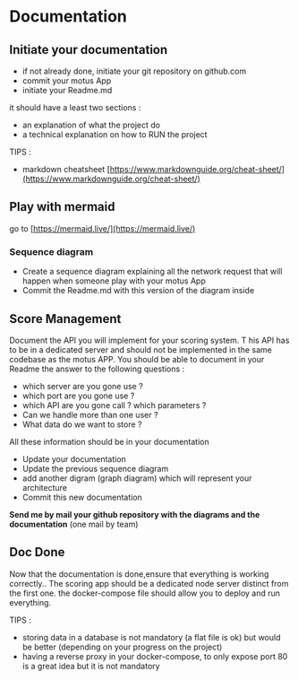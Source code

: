 # Documentation 

## Initiate your documentation 

- if not already done, initiate your git repository on github.com
- commit  your motus App 
- initiate your Readme.md

it should have a least two sections : 
-  an explanation of what the project do
-  a technical explanation on how to RUN the project 

TIPS : 
- markdown cheatsheet   [https://www.markdownguide.org/cheat-sheet/](https://www.markdownguide.org/cheat-sheet/)

## Play with mermaid 

go to [https://mermaid.live/](https://mermaid.live/)

### Sequence diagram

- Create a sequence diagram explaining all the network request that will happen when someone play with your motus App
- Commit the Readme.md with this version of the diagram inside 

## Score Management


Document the API you will implement for your scoring system.
T
his API has to be in a dedicated server and should not be implemented in the same codebase as the motus APP. 
You should be able to document in your Readme the answer to the following questions :
- which server are you gone use ? 
- which port are you gone use ?
- which API are you gone call ?  which parameters ?
- Can we handle more than one user ?
- What data do we want to store ?

All these information should be in your documentation 
- Update your documentation 
- Update the previous sequence diagram 
- add another digram (graph diagram) which will represent your architecture
- Commit this new documentation

**Send me by mail your github repository with the diagrams and the documentation** (one mail by team)

## Doc Done

Now that the documentation is done,ensure that everything is working correctly..
The scoring app should be a dedicated node server distinct from the first one.
the docker-compose file should allow you to deploy and run everything.

TIPS :
- storing data in a database is not mandatory (a flat file is ok) but would be better (depending on your progress on the project)
- having a reverse proxy in your docker-compose, to only expose port 80 is a great idea but it is not mandatory 








